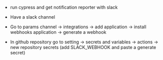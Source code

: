 - run cypress and get notification reporter with slack 

- Have a slack channel
- Go to params channel -> integrations -> add application -> install webhooks application -> generate a webhook 

- In github repository go to setting -> secrets and variables -> actions -> new repository secrets (add SLACK_WEBHOOK and paste a generate secret)
